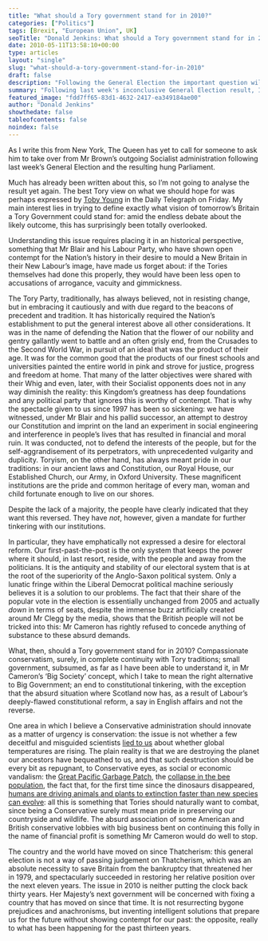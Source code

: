 ```yaml
---
title: "What should a Tory government stand for in 2010?"
categories: ["Politics"]
tags: [Brexit, "European Union", UK]
seoTitle: "Donald Jenkins: What should a Tory government stand for in 2010?"
date: 2010-05-11T13:58:10+00:00
type: articles
layout: "single"
slug: "what-should-a-tory-government-stand-for-in-2010"
draft: false
description: "Following the General Election the important question will be what a Tory government will actually stand for. There would a lot to be said for it refocusing on its traditional values"
summary: "Following last week's inconclusive General Election result, I'm struck by how people have focused on the short-term issue of how a functioning administration can be cobbled together, to the detriment of what a Tory government, which must still be the most likely eventual outcome, will actually stand for. There would a lot to be said for it refocusing on its traditional values: pride in tradition, an end to constitutional vandalism, inclusiveness in the conservative sense, and a clear commitment to protecting the environment."
featured_image: "fdd7ff65-83d1-4632-2417-ea349184ae00"
author: "Donald Jenkins"
showthedate: false
tableofcontents: false
noindex: false
---
```


As I write this from New York, The Queen has yet to call for someone to ask him to take over from Mr Brown’s outgoing Socialist administration following last week’s General Election and the resulting hung Parliament.

Much has already been written about this, so I’m not going to analyse the result yet again. The best Tory view on what we should hope for was perhaps expressed by [Toby Young](https://feedproxy.google.com/~r/donaldjenkins-twitterlinks/~3/PaRJftzO8aU/cIPz4t "Well worth reading by Toby Young: Would a ‘coalition of the losers’ be in the Conservative Party’s best interests?") in the Daily Telegraph on Friday. My main interest lies in trying to define exactly what vision of tomorrow’s Britain a Tory Government could stand for: amid the endless debate about the likely outcome, this has surprisingly been totally overlooked.

Understanding this issue requires placing it in an historical perspective, something that Mr Blair and his Labour Party, who have shown open contempt for the Nation’s history in their desire to mould a New Britain in their New Labour’s image, have made us forget about: if the Tories themselves had done this properly, they would have been less open to accusations of arrogance, vacuity and gimmickness.

The Tory Party, traditionally, has always believed, not in resisting change, but in embracing it cautiously and with due regard to the beacons of precedent and tradition. It has historically required the Nation’s establishment to put the general interest above all other considerations. It was in the name of defending the Nation that the flower of our nobility and gentry gallantly went to battle and an often grisly end, from the Crusades to the Second World War, in pursuit of an ideal that was the product of their age. It was for the common good that the products of our finest schools and universities painted the entire world in pink and strove for justice, progress and freedom at home. That many of the latter objectives were shared with their Whig and even, later, with their Socialist opponents does not in any way diminish the reality: this Kingdom’s greatness has deep foundations and any political party that ignores this is worthy of contempt. That is why the spectacle given to us since 1997 has been so sickening: we have witnessed, under Mr Blair and his pallid successor, an attempt to destroy our Constitution and imprint on the land an experiment in social engineering and interference in people’s lives that has resulted in financial and moral ruin. It was conducted, not to defend the interests of the people, but for the self-aggrandisement of its perpetrators, with unprecedented vulgarity and duplicity. Toryism, on the other hand, has always meant pride in our traditions: in our ancient laws and Constitution, our Royal House, our Established Church, our Army, in Oxford University. These magnificent institutions are the pride and common heritage of every man, woman and child fortunate enough to live on our shores.

Despite the lack of a majority, the people have clearly indicated that they want this reversed. They have _not_, however, given a mandate for further tinkering with our institutions.

In particular, they have emphatically not expressed a desire for electoral reform. Our first-past-the-post is the only system that keeps the power where it should, in last resort, reside, with the people and away from the politicians. It is the antiquity and stability of our electoral system that is at the root of the superiority of the Anglo-Saxon political system. Only a lunatic fringe within the Liberal Democrat political machine seriously believes it is a solution to our problems. The fact that their share of the popular vote in the election is essentially unchanged from 2005 and actually _down_ in terms of seats, despite the immense buzz artificially created around Mr Clegg by the media, shows that the British people will not be tricked into this: Mr Cameron has rightly refused to concede anything of substance to these absurd demands.

What, then, should a Tory government stand for in 2010? Compassionate conservatism, surely, in complete continuity with Tory traditions; small government, subsumed, as far as I have been able to understand it, in Mr Cameron’s ‘Big Society’ concept, which I take to mean the right alternative to Big Government; an end to constitutional tinkering, with the exception that the absurd situation where Scotland now has, as a result of Labour’s deeply-flawed constitutional reform, a say in English affairs and not the reverse.

One area in which I believe a Conservative administration should innovate as a matter of urgency is conservation: the issue is not whether a few deceitful and misguided scientists [lied to us](https://en.wikipedia.org/wiki/Global_warming_conspiracy_theory) about whether global temperatures are rising. The plain reality is that we are destroying the planet our ancestors have bequeathed to us, and that such destruction should be every bit as repugnant, to Conservative eyes, as social or economic vandalism: the [Great Pacific Garbage Patch](https://en.wikipedia.org/wiki/Great_Pacific_Garbage_Patch), the [collapse in the bee population](https://en.wikipedia.org/wiki/Colony_collapse_disorder), the fact that, for the first time since the dinosaurs disappeared, [humans are driving animals and plants to extinction faster than new species can evolve](https://www.guardian.co.uk/environment/2010/mar/07/extinction-species-evolve): all this is something that Tories should naturally want to combat, since being a Conservative surely must mean pride in preserving our countryside and wildlife. The absurd association of some American and British conservative lobbies with big business bent on continuing this folly in the name of financial profit is something Mr Cameron would do well to stop.

The country and the world have moved on since Thatcherism: this general election is not a way of passing judgement on Thatcherism, which was an absolute necessity to save Britain from the bankruptcy that threatened her in 1979, and spectacularly succeeded in restoring her relative position over the next eleven years. The issue in 2010 is neither putting the clock back thirty years. Her Majesty’s next government will be concerned with fixing a country that has moved on since that time. It is not resurrecting bygone prejudices and anachronisms, but inventing intelligent solutions that prepare us for the future without showing contempt for our past: the opposite, really to what has been happening for the past thirteen years.
